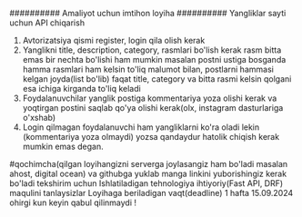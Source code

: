 ########## Amaliyot uchun imtihon loyiha ########## 
    Yangliklar sayti uchun API chiqarish
1. Avtorizatsiya qismi register, login qila olish kerak
2. Yanglikni title, description, category, rasmlari bo'lish kerak rasm bitta emas bir nechta bo'lishi ham mumkin masalan postni ustiga bosganda hamma rasmlari ham kelsin to'liq malumot bilan, postlarni hammasi kelgan joyda(list bo'lib) faqat title, category va bitta rasmi kelsin qolgani esa ichiga kirganda to'liq keladi
3. Foydalanuvchilar yanglik postiga kommentariya yoza olishi kerak va yoqtirgan postini saqlab qo'ya olishi kerak(olx, instagram dasturlariga o'xshab)
4. Login qilmagan foydalanuvchi ham yangliklarni ko'ra oladi lekin (kommentariya yoza olmaydi) yozsa qandaydur hatolik chiqish kerak mumkin emas degan.

#qochimcha(qilgan loyihangizni serverga joylasangiz ham bo'ladi masalan ahost, digital ocean) va githubga yuklab manga linkini yuborishingiz kerak bo'ladi tekshirim uchun
Ishlatiladigan tehnologiya ihtiyoriy(Fast API, DRF) maqulini tanlaysizlar
Loyihaga beriladigan vaqt(deadline) 1 hafta
15.09.2024 ohirgi kun keyin qabul qilinmaydi !